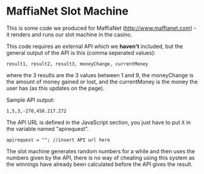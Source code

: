 # MaffiaNet Slot Machine

This is some code we produced for MaffiaNet (http://www.maffianet.com) - it renders and runs our slot machine in the casino.

This code requires an external API which we **haven't** included, but the general output of the API is this (comma seperated values):

```
result1, result2, result3, moneyChange, currentMoney
```

where the 3 results are the 3 values between 1 and 9, the moneyChange is the amount of money gained or lost, and the currentMoney is the money the user has (as this updates on the page).

Sample API output:
```
1,5,3,-270,450.217.272
```

The API URL is defined in the JavaScript section, you just have to put it in the variable named "apirequest".
```
apirequest = ""; //insert API url here
```

The slot machine generates random numbers for a while and then uses the numbers given by the API, there is no way of cheating using this system as the winnings have already been calculated before the API gives the result.